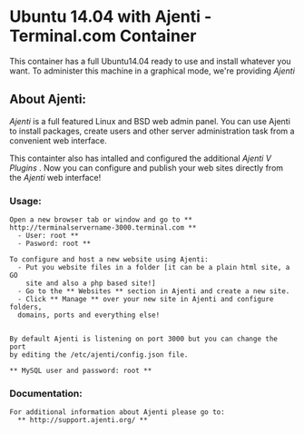 # Ubuntu 14.04 with Ajenti - Terminal.com Container

This container has a full Ubuntu14.04 ready to use and install whatever you want.
To administer this machine in a graphical mode, we're providing *Ajenti*

## About Ajenti:
   *Ajenti* is a full featured Linux and BSD web admin panel.
    You can use Ajenti to install packages, create users and other server
    administration task from a convenient web interface.
   
   This containter also has intalled and configured the additional 
    *Ajenti V Plugins* . Now you can configure and publish your web sites directly
    from the *Ajenti* web interface!
   
### Usage:
    Open a new browser tab or window and go to ** http://terminalservername-3000.terminal.com **
      - User: root **
      - Pasword: root **
    
    To configure and host a new website using Ajenti:
      - Put you website files in a folder [it can be a plain html site, a GO
        site and also a php based site!]
      - Go to the ** Websites ** section in Ajenti and create a new site.
      - Click ** Manage ** over your new site in Ajenti and configure folders,
      domains, ports and everything else!
    
    
    By default Ajenti is listening on port 3000 but you can change the port
    by editing the /etc/ajenti/config.json file.
    
    ** MySQL user and password: root **
    
    
### Documentation:
    For additional information about Ajenti please go to: 
      ** http://support.ajenti.org/ **